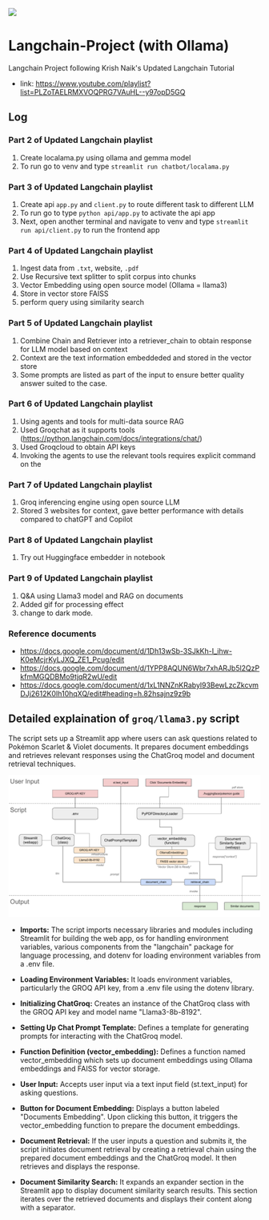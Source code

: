 ![](https://cdn.hashnode.com/res/hashnode/image/upload/v1709793662749/2d1f2dd1-5c39-4c71-93a6-e14e68664a21.png)

# Langchain-Project (with Ollama)
Langchain Project following Krish Naik's Updated Langchain Tutorial
- link: https://www.youtube.com/playlist?list=PLZoTAELRMXVOQPRG7VAuHL--y97opD5GQ

## Log
### Part 2 of Updated Langchain playlist
1. Create localama.py using ollama and gemma model
2. To run go to venv and type `streamlit run chatbot/localama.py`

### Part 3 of Updated Langchain playlist
1. Create api `app.py` and `client.py` to route different task to different LLM
2. To run go to type `python api/app.py` to activate the api app
3. Next, open another terminal and navigate to venv and type `streamlit run api/client.py` to run the frontend app

### Part 4 of Updated Langchain playlist
1. Ingest data from `.txt`, website, `.pdf`
2. Use Recursive text splitter to split corpus into chunks
3. Vector Embedding using open source model (Ollama = llama3)
4. Store in vector store FAISS
5. perform query using similarity search

### Part 5 of Updated Langchain playlist
1. Combine Chain and Retriever into a retriever_chain to obtain response for LLM model based on context
2. Context are the text information embeddeded and stored in the vector store
3. Some prompts are listed as part of the input to ensure better quality answer suited to the case.

### Part 6 of Updated Langchain playlist
1. Using agents and tools for multi-data source RAG
2. Used Groqchat as it supports tools (https://python.langchain.com/docs/integrations/chat/)
3. Used Groqcloud to obtain API keys
4. Invoking the agents to use the relevant tools requires explicit command on the

### Part 7 of Updated Langchain playlist
1. Groq inferencing engine using open source LLM
2. Stored 3 websites for context, gave better performance with details compared to chatGPT and Copilot

### Part 8 of Updated Langchain playlist
1. Try out Huggingface embedder in notebook

### Part 9 of Updated Langchain playlist
1. Q&A using Llama3 model and RAG on documents
2. Added gif for processing effect
3. change to dark mode.


### Reference documents
- https://docs.google.com/document/d/1Dh13wSb-3SJkKh-I_ihw-K0eMcjrKyLJXQ_ZE1_Pcug/edit
- https://docs.google.com/document/d/1YPP8AQUN6Wbr7xhARJb5l2QzPkfmMGQDBMo9tjqR2wU/edit
- https://docs.google.com/document/d/1xL1NNZnKRabyl93BewLzcZkcvmDJj2612K0Ih10hqXQ/edit#heading=h.82hsajnz9z9b


## Detailed explaination of `groq/llama3.py` script 

The script sets up a Streamlit app where users can ask questions related to Pokémon Scarlet & Violet documents. It prepares document embeddings and retrieves relevant responses using the ChatGroq model and document retrieval techniques.

<p align="center">
  <img src="https://github.com/yYorky/Langchain-Project/blob/main/static/LangChain Project Flowchart.pdf" alt="image"/>
</p>

- **Imports:** The script imports necessary libraries and modules including Streamlit for building the web app, os for handling environment variables, various components from the "langchain" package for language processing, and dotenv for loading environment variables from a .env file.

- **Loading Environment Variables:** It loads environment variables, particularly the GROQ API key, from a .env file using the dotenv library.


- **Initializing ChatGroq:** Creates an instance of the ChatGroq class with the GROQ API key and model name "Llama3-8b-8192".

- **Setting Up Chat Prompt Template:** Defines a template for generating prompts for interacting with the ChatGroq model.

- **Function Definition (vector_embedding):** Defines a function named vector_embedding which sets up document embeddings using Ollama embeddings and FAISS for vector storage.

- **User Input:** Accepts user input via a text input field (st.text_input) for asking questions.

- **Button for Document Embedding:** Displays a button labeled "Documents Embedding". Upon clicking this button, it triggers the vector_embedding function to prepare the document embeddings.

- **Document Retrieval:** If the user inputs a question and submits it, the script initiates document retrieval by creating a retrieval chain using the prepared document embeddings and the ChatGroq model. It then retrieves and displays the response.

- **Document Similarity Search:** It expands an expander section in the Streamlit app to display document similarity search results. This section iterates over the retrieved documents and displays their content along with a separator.